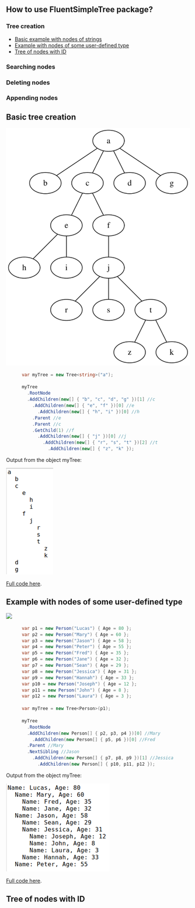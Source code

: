 
## How to use FluentSimpleTree package?
### Tree creation
  * [Basic example with nodes of strings](#basic-tree-creation)
  * [Example with nodes of some user-defined type](#example-with-nodes-of-some-user-defined-type) 
  * [Tree of nodes with ID](#tree-of-nodes-with-id)

### Searching nodes
### Deleting nodes
### Appending nodes

## Basic tree creation

![](src/SyntaxChecked.FluentSimpleTree.Consumer/SyntaxChecked.FluentSimpleTree.Consumer/TreeCreation/basictree1.svg)

```csharp
      var myTree = new Tree<string>("a");

      myTree
        .RootNode
        .AddChildren(new[] { "b", "c", "d", "g" })[1] //c
          .AddChildren(new[] { "e", "f" })[0] //e
            .AddChildren(new[] { "h", "i" })[0] //h
          .Parent //e
          .Parent //c
          .GetChild(1) //f
            .AddChildren(new[] { "j" })[0] //j
              .AddChildren(new[] { "r", "s", "t" })[2] //t
                .AddChildren(new[] { "z", "k" });
```
Output from the object myTree:

![](src/SyntaxChecked.FluentSimpleTree.Consumer/SyntaxChecked.FluentSimpleTree.Consumer/TreeCreation/output1.png)

[Full code here](src/SyntaxChecked.FluentSimpleTree.Consumer/SyntaxChecked.FluentSimpleTree.Consumer/TreeCreation/Example1.cs).

## Example with nodes of some user-defined type
<img src="https://upload.wikimedia.org/wikipedia/commons/thumb/8/8e/Family_tree.svg/1024px-Family_tree.svg.png" width="60%">

```csharp
      var p1 = new Person("Lucas") { Age = 80 };
      var p2 = new Person("Mary") { Age = 60 };
      var p3 = new Person("Jason") { Age = 58 };
      var p4 = new Person("Peter") { Age = 55 };
      var p5 = new Person("Fred") { Age = 35 };
      var p6 = new Person("Jane") { Age = 32 };
      var p7 = new Person("Sean") { Age = 29 };
      var p8 = new Person("Jessica") { Age = 31 };
      var p9 = new Person("Hannah") { Age = 33 };
      var p10 = new Person("Joseph") { Age = 12 };
      var p11 = new Person("John") { Age = 8 };
      var p12 = new Person("Laura") { Age = 3 };

      var myTree = new Tree<Person>(p1);

      myTree
        .RootNode
        .AddChildren(new Person[] { p2, p3, p4 })[0] //Mary
          .AddChildren(new Person[] { p5, p6 })[0] //Fred
        .Parent //Mary
        .NextSibling //Jason
          .AddChildren(new Person[] { p7, p8, p9 })[1] //Jessica
            .AddChildren(new Person[] { p10, p11, p12 });
```
Output from the object myTree:

![](src/SyntaxChecked.FluentSimpleTree.Consumer/SyntaxChecked.FluentSimpleTree.Consumer/TreeCreation/output2.png)

[Full code here](src/SyntaxChecked.FluentSimpleTree.Consumer/SyntaxChecked.FluentSimpleTree.Consumer/TreeCreation/Example2.cs).

## Tree of nodes with ID
